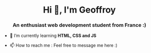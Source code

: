 <h1 align="center">Hi 👋, I'm Geoffroy</h1>
<h3 align="center">An enthusiast web development student from France :)</h3>

- 🌱 I’m currently learning **HTML, CSS and JS**

- 📫 How to reach me : Feel free to message me here :)



<!---
Jojoaventurier/Jojoaventurier is a ✨ special ✨ repository because its `README.md` (this file) appears on your GitHub profile.
You can click the Preview link to take a look at your changes.
--->

